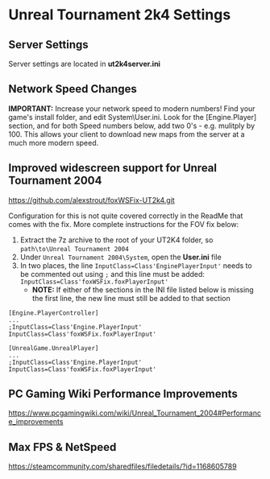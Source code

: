 # Unreal Tournament 2k4 Settings

## Server Settings
Server settings are located in **ut2k4server.ini**

## Network Speed Changes
**IMPORTANT:** Increase your network speed to modern numbers! Find your game's install folder, and edit System\User.ini.
Look for the [Engine.Player] section, and for both Speed numbers below, add two 0's - e.g. mulitply by 100. This allows your client to download new maps from the server at a much more modern speed.

## Improved widescreen support for Unreal Tournament 2004
https://github.com/alexstrout/foxWSFix-UT2k4.git

Configuration for this is not quite covered correctly in the ReadMe that comes with the fix. More complete instructions for the FOV fix below:
  1. Extract the 7z archive to the root of your UT2K4 folder, so `path\to\Unreal Tournament 2004`
  2. Under `Unreal Tournament 2004\System`, open the **User.ini** file
  3. In two places, the line `InputClass=Class'EnginePlayerInput'` needs to be commented out using `;` and this line must be added: `InputClass=Class'foxWSFix.foxPlayerInput'`
     - **NOTE:** If either of the sections in the INI file listed below is missing the first line, the new line must still be added to that section
  ```
  [Engine.PlayerController]
  ...
  ;InputClass=Class'Engine.PlayerInput'
  InputClass=Class'foxWSFix.foxPlayerInput'
  ```
  ```
  [UnrealGame.UnrealPlayer]
  ...
  ;InputClass=Class'Engine.PlayerInput'
  InputClass=Class'foxWSFix.foxPlayerInput'
  ```

## PC Gaming Wiki Performance Improvements
https://www.pcgamingwiki.com/wiki/Unreal_Tournament_2004#Performance_improvements

## Max FPS & NetSpeed
https://steamcommunity.com/sharedfiles/filedetails/?id=1168605789
